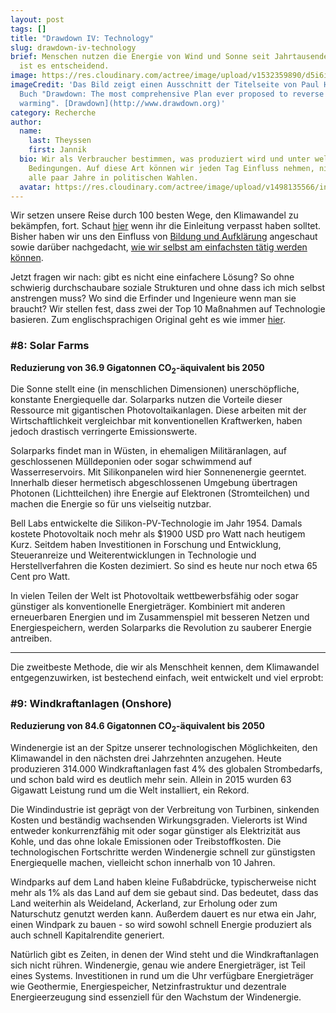 ```yaml
---
layout: post
tags: []
title: "Drawdown IV: Technology"
slug: drawdown-iv-technology
brief: Menschen nutzen die Energie von Wind und Sonne seit Jahrtausenden. Jetzt
  ist es entscheidend.
image: https://res.cloudinary.com/actree/image/upload/v1532359890/d5i6icfgln4onkc05zjl.png
imageCredit: 'Das Bild zeigt einen Ausschnitt der Titelseite von Paul Hawkens
  Buch "Drawdown: The most comprehensive Plan ever proposed to reverse global
  warming". [Drawdown](http://www.drawdown.org)'
category: Recherche
author:
  name:
    last: Theyssen
    first: Jannik
  bio: Wir als Verbraucher bestimmen, was produziert wird und unter welchen
    Bedingungen. Auf diese Art können wir jeden Tag Einfluss nehmen, nicht nur
    alle paar Jahre in politischen Wahlen.
  avatar: https://res.cloudinary.com/actree/image/upload/v1498135566/insd6zoaomn2bxqhjwrh.jpg
---
```


Wir setzen unsere Reise durch 100 besten Wege, den Klimawandel zu bekämpfen, fort. Schaut [hier](https://actree.org/blog/drawdown-i-einleitung) wenn ihr die Einleitung verpasst haben solltet. Bisher haben wir uns den Einfluss von [Bildung und Aufklärung](https://actree.org/blog/drawdown-ii-girls) angeschaut sowie darüber nachgedacht, [wie wir selbst am einfachsten tätig werden können](https://actree.org/blog/drawdown-iii-food).

Jetzt fragen wir nach: gibt es nicht eine einfachere Lösung? So ohne schwierig durchschaubare soziale Strukturen und ohne dass ich mich selbst anstrengen muss? Wo sind die Erfinder und Ingenieure wenn man sie braucht? Wir stellen fest, dass zwei der Top 10 Maßnahmen auf Technologie basieren. Zum englischsprachigen Original geht es wie immer [hier](https://www.drawdown.org/).

### \#8: Solar Farms
**Reduzierung von 36.9 Gigatonnen CO<sub>2</sub>-äquivalent bis 2050**

Die Sonne stellt eine (in menschlichen Dimensionen) unerschöpfliche, konstante Energiequelle dar. Solarparks nutzen die Vorteile dieser Ressource mit gigantischen Photovoltaikanlagen. Diese arbeiten mit der Wirtschaftlichkeit vergleichbar mit konventionellen Kraftwerken, haben jedoch drastisch verringerte Emissionswerte.

Solarparks findet man in Wüsten, in ehemaligen Militäranlagen, auf geschlossenen Mülldeponien oder sogar schwimmend auf Wasserreservoirs. Mit Silikonpanelen wird hier Sonnenenergie geerntet. Innerhalb dieser hermetisch abgeschlossenen Umgebung übertragen Photonen (Lichtteilchen) ihre Energie auf Elektronen (Stromteilchen) und machen die Energie so für uns vielseitig nutzbar.

Bell Labs entwickelte die Silikon-PV-Technologie im Jahr 1954. Damals kostete Photovoltaik noch mehr als $1900 USD pro Watt nach heutigem Kurz. Seitdem haben Investitionen in Forschung und Entwicklung, Steueranreize und Weiterentwicklungen in Technologie und Herstellverfahren die Kosten dezimiert. So sind es heute nur noch etwa 65 Cent pro Watt.

In vielen Teilen der Welt ist Photovoltaik wettbewerbsfähig oder sogar günstiger als konventionelle Energieträger. Kombiniert mit anderen erneuerbaren Energien und im Zusammenspiel mit besseren Netzen und Energiespeichern, werden Solarparks die Revolution zu sauberer Energie antreiben.

* * *

Die zweitbeste Methode, die wir als Menschheit kennen, dem Klimawandel entgegenzuwirken, ist bestechend einfach, weit entwickelt und viel erprobt:

### \#9: Windkraftanlagen (Onshore)
**Reduzierung von 84.6 Gigatonnen CO<sub>2</sub>-äquivalent bis 2050**

Windenergie ist an der Spitze unserer technologischen Möglichkeiten, den Klimawandel in den nächsten drei Jahrzehnten anzugehen. Heute produzieren 314.000 Windkraftanlagen fast 4% des globalen Strombedarfs, und schon bald wird es deutlich mehr sein. Allein in 2015 wurden 63 Gigawatt Leistung rund um die Welt installiert, ein Rekord.

Die Windindustrie ist geprägt von der Verbreitung von Turbinen, sinkenden Kosten und beständig wachsenden Wirkungsgraden. Vielerorts ist Wind entweder konkurrenzfähig mit oder sogar günstiger als Elektrizität aus Kohle, und das ohne lokale Emissionen oder Treibstoffkosten. Die technologischen Fortschritte werden Windenergie schnell zur günstigsten Energiequelle machen, vielleicht schon innerhalb von 10 Jahren.

Windparks auf dem Land haben kleine Fußabdrücke, typischerweise nicht mehr als 1% als das Land auf dem sie gebaut sind. Das bedeutet, dass das Land weiterhin als Weideland, Ackerland, zur Erholung oder zum Naturschutz genutzt werden kann. Außerdem dauert es nur etwa ein Jahr, einen Windpark zu bauen - so wird sowohl schnell Energie produziert als auch schnell Kapitalrendite generiert.

Natürlich gibt es Zeiten, in denen der Wind steht und die Windkraftanlagen sich nicht rühren. Windenergie, genau wie andere Energieträger, ist Teil eines Systems. Investitionen in rund um die Uhr verfügbare Energieträger wie Geothermie, Energiespeicher, Netzinfrastruktur und dezentrale Energieerzeugung sind essenziell für den Wachstum der Windenergie.